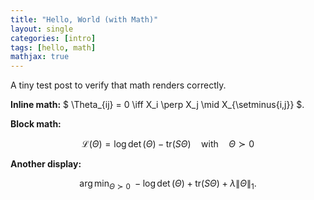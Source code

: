 ```yaml
---
title: "Hello, World (with Math)"
layout: single
categories: [intro]
tags: [hello, math]
mathjax: true
---
```


A tiny test post to verify that math renders correctly.

**Inline math:** $ \Theta_{ij} = 0 \iff X_i \perp X_j \mid X_{\setminus\{i,j\}} $.

**Block math:**

$$
\mathcal{L}(\Theta)
= \log\det(\Theta) - \mathrm{tr}(S\Theta)
\quad\text{with}\quad
\Theta \succ 0
$$

**Another display:**

$$
\arg\min_{\Theta \succ 0}\; -\log\det(\Theta) + \mathrm{tr}(S\Theta) + \lambda \lVert \Theta \rVert_{1}.
$$
